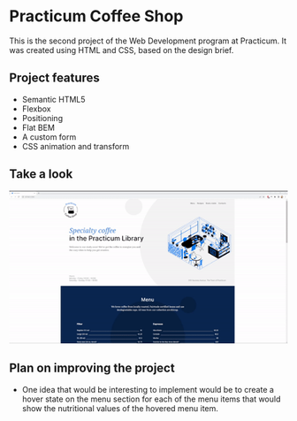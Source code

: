 # Practicum Coffee Shop

This is the second project of the Web Development program at Practicum. It was created using HTML and CSS, based on the design brief.

## Project features

- Semantic HTML5
- Flexbox
- Positioning
- Flat BEM
- A custom form
- CSS animation and transform

## Take a look

<img src="./images/ezgif.com-gif-maker.gif">

## Plan on improving the project

- One idea that would be interesting to implement would be to create a hover state on the menu section for each of the menu items that would show the nutritional values of the hovered menu item.
